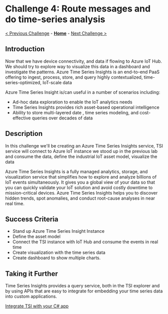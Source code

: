 # Challenge 4: Route messages and do time-series analysis

[< Previous Challenge](./Challenge-03.md) - **[Home](../README.md)** - [Next Challenge >](./Challenge-05.md)

## Introduction

Now that we have device connectivity, and data if flowing to Azure IoT Hub. We should try to explore way to visualize this data in a dashboard and investigate the patterns. Azure Time Series Insights is an end-to-end PaaS offering to ingest, process, store, and query highly contextualized, time-series-optimized, IoT-scale data

Azure Time Series Insight is/can useful in a number of scenarios including:

  - Ad-hoc data exploration to enable the IoT analytics needs
  - Time Series Insights provides rich asset-based operational intelligence
  - Ability to store multi-layered date , time series modeling, and cost-effective queries over decades of data

## Description
In this challenge we'll be creating an Azure Time Series Insights service, TSI service will connect to Azure IoT instance we stood up in the previous lab and consume the data, define the industrial IoT asset model, visualize the data

Azure Time Series Insights is a fully managed analytics, storage, and visualization service that simplifies how to explore and analyze billions of IoT events simultaneously. It gives you a global view of your data so that you can quickly validate your IoT solution and avoid costly downtime to mission-critical devices. Azure Time Series Insights helps you to discover hidden trends, spot anomalies, and conduct root-cause analyses in near real time.

## Success Criteria

  - Stand up Azure Time Series Insight Instance
  - Define the asset model
  - Connect the TSI instance with IoT Hub and consume the events in real time
  - Create visualization with the time series data
  - Create dashboard to show multiple charts.

## Taking it Further

Time Series Insights provides a query service, both in the TSI explorer and by using APIs that are easy to integrate for embedding your time series data into custom applications.

[Integrate TSI with your C# app](https://github.com/Azure-Samples/Azure-Time-Series-Insights)
